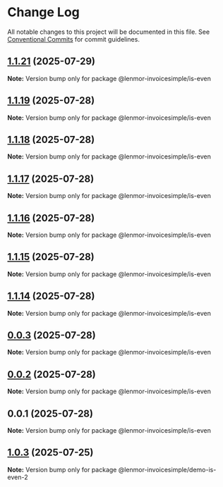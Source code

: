 # Change Log

All notable changes to this project will be documented in this file.
See [Conventional Commits](https://conventionalcommits.org) for commit guidelines.

## [1.1.21](https://github.com/lenmor-invoicesimple/monorepo-test-4/compare/@lenmor-invoicesimple/is-even@1.1.20...@lenmor-invoicesimple/is-even@1.1.21) (2025-07-29)

**Note:** Version bump only for package @lenmor-invoicesimple/is-even

## [1.1.19](https://github.com/lenmor-invoicesimple/monorepo-test-4/compare/@lenmor-invoicesimple/is-even@1.1.18...@lenmor-invoicesimple/is-even@1.1.19) (2025-07-28)

**Note:** Version bump only for package @lenmor-invoicesimple/is-even

## [1.1.18](https://github.com/lenmor-invoicesimple/monorepo-test-4/compare/@lenmor-invoicesimple/is-even@1.1.17...@lenmor-invoicesimple/is-even@1.1.18) (2025-07-28)

**Note:** Version bump only for package @lenmor-invoicesimple/is-even

## [1.1.17](https://github.com/lenmor-invoicesimple/monorepo-test-4/compare/@lenmor-invoicesimple/is-even@1.1.16...@lenmor-invoicesimple/is-even@1.1.17) (2025-07-28)

**Note:** Version bump only for package @lenmor-invoicesimple/is-even

## [1.1.16](https://github.com/lenmor-invoicesimple/monorepo-test-4/compare/@lenmor-invoicesimple/is-even@1.1.15...@lenmor-invoicesimple/is-even@1.1.16) (2025-07-28)

**Note:** Version bump only for package @lenmor-invoicesimple/is-even

## [1.1.15](https://github.com/lenmor-invoicesimple/monorepo-test-4/compare/@lenmor-invoicesimple/is-even@1.1.14...@lenmor-invoicesimple/is-even@1.1.15) (2025-07-28)

**Note:** Version bump only for package @lenmor-invoicesimple/is-even

## [1.1.14](https://github.com/lenmor-invoicesimple/monorepo-test-4/compare/@lenmor-invoicesimple/is-even@0.0.3...@lenmor-invoicesimple/is-even@1.1.14) (2025-07-28)

**Note:** Version bump only for package @lenmor-invoicesimple/is-even

## [0.0.3](https://github.com/lenmor-invoicesimple/monorepo-test-4/compare/@lenmor-invoicesimple/is-even@0.0.2...@lenmor-invoicesimple/is-even@0.0.3) (2025-07-28)

**Note:** Version bump only for package @lenmor-invoicesimple/is-even

## [0.0.2](https://github.com/lenmor-invoicesimple/monorepo-test-4/compare/@lenmor-invoicesimple/is-even@0.0.1...@lenmor-invoicesimple/is-even@0.0.2) (2025-07-28)

**Note:** Version bump only for package @lenmor-invoicesimple/is-even

## 0.0.1 (2025-07-28)

**Note:** Version bump only for package @lenmor-invoicesimple/is-even

## [1.0.3](https://github.com/lenmor-invoicesimple/monorepo-test-2/compare/@lenmor-invoicesimple/demo-is-even-2@1.0.2...@lenmor-invoicesimple/demo-is-even-2@1.0.3) (2025-07-25)

**Note:** Version bump only for package @lenmor-invoicesimple/demo-is-even-2
